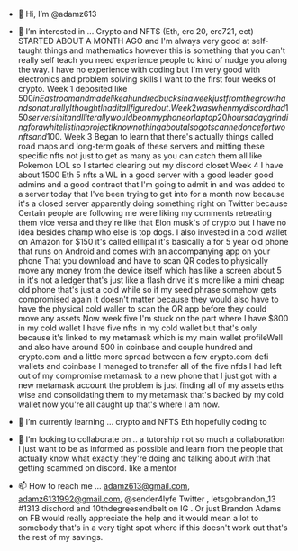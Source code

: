 - 👋 Hi, I’m @adamz613
- 👀 I’m interested in ... Crypto and NFTS (Eth, erc 20, erc721, ect) STARTED ABOUT A MONTH AGO and I'm always very good at self-taught things and
 mathematics however this is something that you can't really self teach you need experience people to kind of nudge you along the way. I have no experience with coding but I'm very good with electronics and problem solving skills
I want to the first four weeks of crypto. Week 1 deposited like $500 in East room and made like a hundred bucks in a week just from the growth and so naturally I thought I had it all figured out.
Week 2 was when my discord had 150 servers in it and I literally would be on my phone or laptop 20 hours a day grinding for a whitelist in a project I know nothing about also got scanned once for two nfts and 100$. Week 3
Began to learn that there's actually things called road maps and long-term goals of these servers and mitting these specific nfts not just to get as many as you can catch them all like Pokemon LOL so I started clearing out my discord closet
Week 4 I have about 1500 Eth 5 nfts a WL in a good server with a good leader good admins and a good contract that I'm going to admit in and was added to a server today that I've been trying to get into for a month now because it's a closed server apparently doing something right on Twitter because
Certain people are following me were liking my comments retreating them vice versa and they're like that Elon musk's of crypto but I have no idea besides champ who else is top dogs. I also invested in a cold wallet on Amazon for $150 it's called elllipal it's basically a for 5 year old phone that runs on Android and comes with an accompanying app on your phone
That you download and have to scan QR codes to physically move any money from the device itself which has like a screen about 5 in it's not a ledger that's just like a flash drive it's more like a mini cheap old phone that's just a cold while so if my seed phrase somehow gets compromised again it doesn't matter because they would also have to have the physical cold waller to scan the QR app before they could move any assets
Now week five I'm stuck on the part where I have $800 in my cold wallet I have five nfts in my cold wallet but that's only because it's linked to my metamask which is my main wallet profileWell and also have around 500 in coinbase and couple hundred and crypto.com and a little more spread between a few crypto.com defi wallets and coinbase I managed to transfer all of the five nfds I had left out of my compromise metamask to a new phone that 
I just got with a new metamask account the problem is just finding all of my assets eths wise and consolidating them to my metamask that's backed by my cold wallet now you're all caught up that's where I am now.

- 🌱 I’m currently learning ... crypto and NFTS Eth hopefully coding to
- 💞️ I’m looking to collaborate on .. a tutorship not so much a collaboration I just want to be as informed as possible and learn from the people that actually know what exactly they're doing and talking about with that getting scammed on discord. like a mentor
- 📫 How to reach me ... adamz613@gmail.com, adamz6131992@gmail.com, @sender4lyfe Twitter , letsgobrandon_13 #1313 dischord and 10thdegreesendbelt on IG
. Or just Brandon Adams on FB would really appreciate the help and it would mean a lot to somebody that's in a very tight spot where if this doesn't work out that's the rest of my savings.

<!---
adamz613/adamz613 is a ✨ special ✨ repository because its `README.md` (this file) appears on your GitHub You can click the Preview link to take a look at your changes.
--->
